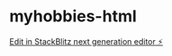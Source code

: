 # myhobbies-html

[Edit in StackBlitz next generation editor ⚡️](https://stackblitz.com/~/github.com/YuvashreeRchan/myhobbies-html)